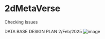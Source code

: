 ﻿# 2dMetaVerse

Checking Issues


DATA BASE DESIGN PLAN 2/Feb/2025
![image](https://github.com/user-attachments/assets/5899282c-3f52-4095-82e6-a6f14c9e91a0)
